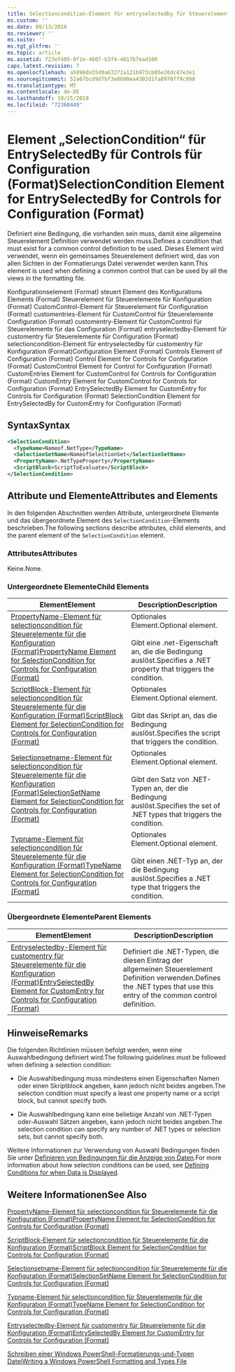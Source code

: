 ```yaml
---
title: Selectioncondition-Element für entryselectedby für Steuerelemente für die Konfiguration (Format) | Microsoft-Dokumentation
ms.custom: ''
ms.date: 09/13/2016
ms.reviewer: ''
ms.suite: ''
ms.tgt_pltfrm: ''
ms.topic: article
ms.assetid: f23ef405-0f1e-4607-b3f4-4017b7ead106
caps.latest.revision: 7
ms.openlocfilehash: a5098da55d0a63272a121b973cb05e26dc47e3e1
ms.sourcegitcommit: 52a67bcd9d7bf3e8600ea4302d1fa8970ff9c998
ms.translationtype: MT
ms.contentlocale: de-DE
ms.lasthandoff: 10/15/2019
ms.locfileid: "72368449"
---
```

# <a name="selectioncondition-element-for-entryselectedby-for-controls-for-configuration-format"></a><span data-ttu-id="9d2e4-102">Element „SelectionCondition“ für EntrySelectedBy für Controls für Configuration (Format)</span><span class="sxs-lookup"><span data-stu-id="9d2e4-102">SelectionCondition Element for EntrySelectedBy for Controls for Configuration (Format)</span></span>

<span data-ttu-id="9d2e4-103">Definiert eine Bedingung, die vorhanden sein muss, damit eine allgemeine Steuerelement Definition verwendet werden muss.</span><span class="sxs-lookup"><span data-stu-id="9d2e4-103">Defines a condition that must exist for a common control definition to be used.</span></span> <span data-ttu-id="9d2e4-104">Dieses Element wird verwendet, wenn ein gemeinsames Steuerelement definiert wird, das von allen Sichten in der Formatierungs Datei verwendet werden kann.</span><span class="sxs-lookup"><span data-stu-id="9d2e4-104">This element is used when defining a common control that can be used by all the views in the formatting file.</span></span>

<span data-ttu-id="9d2e4-105">Konfigurationselement (Format) steuert Element des Konfigurations Elements (Format) Steuerelement für Steuerelemente für Konfiguration (Format) CustomControl-Element für Steuerelement für Configuration (Format) customentries-Element für CustomControl für Steuerelemente Configuration (Format) customentry-Element für CustomControl für Steuerelemente für das Configuration (Format) entryselectedby-Element für customentry für Steuerelemente für Configuration (Format) selectioncondition-Element für entryselectedby für customentry für Konfiguration (Format)</span><span class="sxs-lookup"><span data-stu-id="9d2e4-105">Configuration Element (Format) Controls Element of Configuration (Format) Control Element for Controls for Configuration (Format) CustomControl Element for Control for Configuration (Format) CustomEntries Element for CustomControl for Controls for Configuration (Format) CustomEntry Element for CustomControl for Controls for Configuration (Format) EntrySelectedBy Element for CustomEntry for Controls for Configuration (Format) SelectionCondition Element for EntrySelectedBy for CustomEntry for Configuration (Format)</span></span>

## <a name="syntax"></a><span data-ttu-id="9d2e4-106">Syntax</span><span class="sxs-lookup"><span data-stu-id="9d2e4-106">Syntax</span></span>

```xml
<SelectionCondition>
  <TypeName>Nameof.NetType</TypeName>
  <SelectionSetName>NameofSelectionSet</SelectionSetName>
  <PropertyName>.NetTypeProperty</PropertyName>
  <ScriptBlock>ScriptToEvaluate</ScriptBlock>
</SelectionCondition>
```

## <a name="attributes-and-elements"></a><span data-ttu-id="9d2e4-107">Attribute und Elemente</span><span class="sxs-lookup"><span data-stu-id="9d2e4-107">Attributes and Elements</span></span>

<span data-ttu-id="9d2e4-108">In den folgenden Abschnitten werden Attribute, untergeordnete Elemente und das übergeordnete Element des `SelectionCondition`-Elements beschrieben.</span><span class="sxs-lookup"><span data-stu-id="9d2e4-108">The following sections describe attributes, child elements, and the parent element of the `SelectionCondition` element.</span></span>

### <a name="attributes"></a><span data-ttu-id="9d2e4-109">Attributes</span><span class="sxs-lookup"><span data-stu-id="9d2e4-109">Attributes</span></span>

<span data-ttu-id="9d2e4-110">Keine.</span><span class="sxs-lookup"><span data-stu-id="9d2e4-110">None.</span></span>

### <a name="child-elements"></a><span data-ttu-id="9d2e4-111">Untergeordnete Elemente</span><span class="sxs-lookup"><span data-stu-id="9d2e4-111">Child Elements</span></span>

|<span data-ttu-id="9d2e4-112">Element</span><span class="sxs-lookup"><span data-stu-id="9d2e4-112">Element</span></span>|<span data-ttu-id="9d2e4-113">Description</span><span class="sxs-lookup"><span data-stu-id="9d2e4-113">Description</span></span>|
|-------------|-----------------|
|[<span data-ttu-id="9d2e4-114">PropertyName-Element für selectioncondition für Steuerelemente für die Konfiguration (Format)</span><span class="sxs-lookup"><span data-stu-id="9d2e4-114">PropertyName Element for SelectionCondition for Controls for Configuration (Format)</span></span>](./propertyname-element-for-selectioncondition-for-controls-for-configuration-format.md)|<span data-ttu-id="9d2e4-115">Optionales Element.</span><span class="sxs-lookup"><span data-stu-id="9d2e4-115">Optional element.</span></span><br /><br /> <span data-ttu-id="9d2e4-116">Gibt eine .net-Eigenschaft an, die die Bedingung auslöst.</span><span class="sxs-lookup"><span data-stu-id="9d2e4-116">Specifies a .NET property that triggers the condition.</span></span>|
|[<span data-ttu-id="9d2e4-117">ScriptBlock-Element für selectioncondition für Steuerelemente für die Konfiguration (Format)</span><span class="sxs-lookup"><span data-stu-id="9d2e4-117">ScriptBlock Element for SelectionCondition for Controls for Configuration (Format)</span></span>](./scriptblock-element-for-selectioncondition-for-controls-for-configuration-format.md)|<span data-ttu-id="9d2e4-118">Optionales Element.</span><span class="sxs-lookup"><span data-stu-id="9d2e4-118">Optional element.</span></span><br /><br /> <span data-ttu-id="9d2e4-119">Gibt das Skript an, das die Bedingung auslöst.</span><span class="sxs-lookup"><span data-stu-id="9d2e4-119">Specifies the script that triggers the condition.</span></span>|
|[<span data-ttu-id="9d2e4-120">Selectionsetname-Element für selectioncondition für Steuerelemente für die Konfiguration (Format)</span><span class="sxs-lookup"><span data-stu-id="9d2e4-120">SelectionSetName Element for SelectionCondition for Controls for Configuration (Format)</span></span>](./selectionsetname-element-for-selectioncondition-for-controls-for-configuration-format.md)|<span data-ttu-id="9d2e4-121">Optionales Element.</span><span class="sxs-lookup"><span data-stu-id="9d2e4-121">Optional element.</span></span><br /><br /> <span data-ttu-id="9d2e4-122">Gibt den Satz von .NET-Typen an, der die Bedingung auslöst.</span><span class="sxs-lookup"><span data-stu-id="9d2e4-122">Specifies the set of .NET types that triggers the condition.</span></span>|
|[<span data-ttu-id="9d2e4-123">Typname-Element für selectioncondition für Steuerelemente für die Konfiguration (Format)</span><span class="sxs-lookup"><span data-stu-id="9d2e4-123">TypeName Element for SelectionCondition for Controls for Configuration (Format)</span></span>](./typename-element-for-selectioncondition-for-controls-for-configuration-format.md)|<span data-ttu-id="9d2e4-124">Optionales Element.</span><span class="sxs-lookup"><span data-stu-id="9d2e4-124">Optional element.</span></span><br /><br /> <span data-ttu-id="9d2e4-125">Gibt einen .NET-Typ an, der die Bedingung auslöst.</span><span class="sxs-lookup"><span data-stu-id="9d2e4-125">Specifies a .NET type that triggers the condition.</span></span>|

### <a name="parent-elements"></a><span data-ttu-id="9d2e4-126">Übergeordnete Elemente</span><span class="sxs-lookup"><span data-stu-id="9d2e4-126">Parent Elements</span></span>

|<span data-ttu-id="9d2e4-127">Element</span><span class="sxs-lookup"><span data-stu-id="9d2e4-127">Element</span></span>|<span data-ttu-id="9d2e4-128">Description</span><span class="sxs-lookup"><span data-stu-id="9d2e4-128">Description</span></span>|
|-------------|-----------------|
|[<span data-ttu-id="9d2e4-129">Entryselectedby-Element für customentry für Steuerelemente für die Konfiguration (Format)</span><span class="sxs-lookup"><span data-stu-id="9d2e4-129">EntrySelectedBy Element for CustomEntry for Controls for Configuration (Format)</span></span>](./entryselectedby-element-for-customentry-for-controls-for-configuration-format.md)|<span data-ttu-id="9d2e4-130">Definiert die .NET-Typen, die diesen Eintrag der allgemeinen Steuerelement Definition verwenden.</span><span class="sxs-lookup"><span data-stu-id="9d2e4-130">Defines the .NET types that use this entry of the common control definition.</span></span>|

## <a name="remarks"></a><span data-ttu-id="9d2e4-131">Hinweise</span><span class="sxs-lookup"><span data-stu-id="9d2e4-131">Remarks</span></span>

<span data-ttu-id="9d2e4-132">Die folgenden Richtlinien müssen befolgt werden, wenn eine Auswahlbedingung definiert wird:</span><span class="sxs-lookup"><span data-stu-id="9d2e4-132">The following guidelines must be followed when defining a selection condition:</span></span>

- <span data-ttu-id="9d2e4-133">Die Auswahlbedingung muss mindestens einen Eigenschaften Namen oder einen Skriptblock angeben, kann jedoch nicht beides angeben.</span><span class="sxs-lookup"><span data-stu-id="9d2e4-133">The selection condition must specify a least one property name or a script block, but cannot specify both.</span></span>

- <span data-ttu-id="9d2e4-134">Die Auswahlbedingung kann eine beliebige Anzahl von .NET-Typen oder-Auswahl Sätzen angeben, kann jedoch nicht beides angeben.</span><span class="sxs-lookup"><span data-stu-id="9d2e4-134">The selection condition can specify any number of .NET types or selection sets, but cannot specify both.</span></span>

<span data-ttu-id="9d2e4-135">Weitere Informationen zur Verwendung von Auswahl Bedingungen finden Sie unter [Definieren von Bedingungen für die Anzeige von Daten](./defining-conditions-for-displaying-data.md).</span><span class="sxs-lookup"><span data-stu-id="9d2e4-135">For more information about how selection conditions can be used, see [Defining Conditions for when Data is Displayed](./defining-conditions-for-displaying-data.md).</span></span>

## <a name="see-also"></a><span data-ttu-id="9d2e4-136">Weitere Informationen</span><span class="sxs-lookup"><span data-stu-id="9d2e4-136">See Also</span></span>

[<span data-ttu-id="9d2e4-137">PropertyName-Element für selectioncondition für Steuerelemente für die Konfiguration (Format)</span><span class="sxs-lookup"><span data-stu-id="9d2e4-137">PropertyName Element for SelectionCondition for Controls for Configuration (Format)</span></span>](./propertyname-element-for-selectioncondition-for-controls-for-configuration-format.md)

[<span data-ttu-id="9d2e4-138">ScriptBlock-Element für selectioncondition für Steuerelemente für die Konfiguration (Format)</span><span class="sxs-lookup"><span data-stu-id="9d2e4-138">ScriptBlock Element for SelectionCondition for Controls for Configuration (Format)</span></span>](./scriptblock-element-for-selectioncondition-for-controls-for-configuration-format.md)

[<span data-ttu-id="9d2e4-139">Selectionsetname-Element für selectioncondition für Steuerelemente für die Konfiguration (Format)</span><span class="sxs-lookup"><span data-stu-id="9d2e4-139">SelectionSetName Element for SelectionCondition for Controls for Configuration (Format)</span></span>](./selectionsetname-element-for-selectioncondition-for-controls-for-configuration-format.md)

[<span data-ttu-id="9d2e4-140">Typname-Element für selectioncondition für Steuerelemente für die Konfiguration (Format)</span><span class="sxs-lookup"><span data-stu-id="9d2e4-140">TypeName Element for SelectionCondition for Controls for Configuration (Format)</span></span>](./typename-element-for-selectioncondition-for-controls-for-configuration-format.md)

[<span data-ttu-id="9d2e4-141">Entryselectedby-Element für customentry für Steuerelemente für die Konfiguration (Format)</span><span class="sxs-lookup"><span data-stu-id="9d2e4-141">EntrySelectedBy Element for CustomEntry for Controls for Configuration (Format)</span></span>](./entryselectedby-element-for-customentry-for-controls-for-configuration-format.md)

[<span data-ttu-id="9d2e4-142">Schreiben einer Windows PowerShell-Formatierungs-und-Typen Datei</span><span class="sxs-lookup"><span data-stu-id="9d2e4-142">Writing a Windows PowerShell Formatting and Types File</span></span>](./writing-a-powershell-formatting-file.md)
